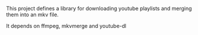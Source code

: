This project defines a library for downloading youtube playlists and merging them into an mkv file.

It depends on ffmpeg, mkvmerge and youtube-dl